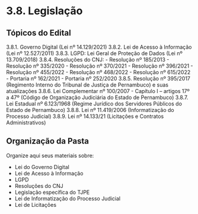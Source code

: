 # 3.8. Legislação

## Tópicos do Edital

3.8.1. Governo Digital (Lei nº 14.129/2021)
3.8.2. Lei de Acesso à Informação (Lei nº 12.527/2011)
3.8.3. LGPD: Lei Geral de Proteção de Dados (Lei nº 13.709/2018)
3.8.4. Resoluções do CNJ:
       - Resolução nº 185/2013
       - Resolução nº 335/2020
       - Resolução nº 370/2021
       - Resolução nº 396/2021
       - Resolução nº 455/2022
       - Resolução nº 468/2022
       - Resolução nº 615/2022
       - Portaria nº 162/2021
       - Portaria nº 252/2020
3.8.5. Resolução nº 395/2017 (Regimento Interno do Tribunal de Justiça de Pernambuco) e suas atualizações
3.8.6. Lei Complementar nº 100/2007 - Capítulo I – artigos 17º a 47º (Código de Organização Judiciária do Estado de Pernambuco)
3.8.7. Lei Estadual nº 6.123/1968 (Regime Jurídico dos Servidores Públicos do Estado de Pernambuco)
3.8.8. Lei nº 11.419/2006 (Informatização do Processo Judicial)
3.8.9. Lei nº 14.133/21 (Licitações e Contratos Administrativos)

## Organização da Pasta

Organize aqui seus materiais sobre:

- Lei do Governo Digital
- Lei de Acesso à Informação
- LGPD
- Resoluções do CNJ
- Legislação específica do TJPE
- Lei de Informatização do Processo Judicial
- Lei de Licitações
